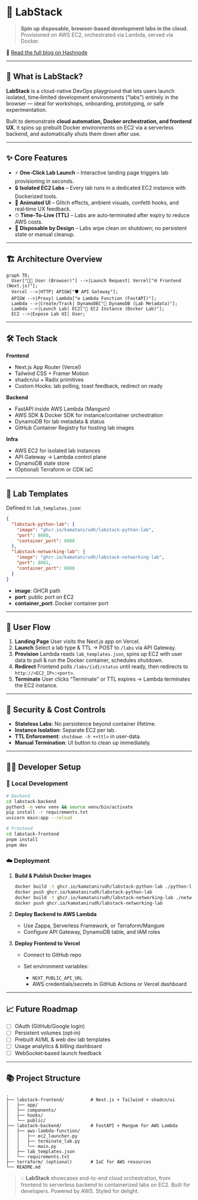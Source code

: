# 🚀 LabStack

> **Spin up disposable, browser-based development labs in the cloud.**  
> Provisioned on AWS EC2, orchestrated via Lambda, served via Docker.  

📖 [Read the full blog on Hashnode](#https://labstack.hashnode.dev/building-labstack) <!-- replace with your actual Hashnode link -->

---

## 🧠 What is LabStack?

**LabStack** is a cloud-native DevOps playground that lets users launch isolated, time‑limited development environments (“labs”) entirely in the browser — ideal for workshops, onboarding, prototyping, or safe experimentation.

Built to demonstrate **cloud automation, Docker orchestration, and frontend UX**, it spins up prebuilt Docker environments on EC2 via a serverless backend, and automatically shuts them down after use.

---

## ✨ Core Features

- ⚡️ **One‑Click Lab Launch** – Interactive landing page triggers lab provisioning in seconds.  
- 🔒 **Isolated EC2 Labs** – Every lab runs in a dedicated EC2 instance with Dockerized tools.  
- 🎨 **Animated UI** – Glitch effects, ambient visuals, confetti hooks, and real‑time UX feedback.  
- ⏱ **Time‑To‑Live (TTL)** – Labs are auto‑terminated after expiry to reduce AWS costs.  
- 🧹 **Disposable by Design** – Labs wipe clean on shutdown; no persistent state or manual cleanup.

---

## 🏗️ Architecture Overview

```mermaid
graph TD;
  User["👩‍💻 User (Browser)"] -->|Launch Request| Vercel["🌐 Frontend (Next.js)"];
  Vercel -->|HTTP| APIGW["🛡 API Gateway"];
  APIGW -->|Proxy| Lambda["⚙️ Lambda Function (FastAPI)"];
  Lambda -->|Create/Track| DynamoDB["🧾 DynamoDB (Lab Metadata)"];
  Lambda -->|Launch Lab| EC2["🚀 EC2 Instance (Docker Lab)"];
  EC2 -->|Expose Lab UI| User;
```

---

## 🛠 Tech Stack

**Frontend**

* Next.js App Router (Vercel)
* Tailwind CSS + Framer Motion
* shadcn/ui + Radix primitives
* Custom Hooks: lab polling, toast feedback, redirect on ready

**Backend**

* FastAPI inside AWS Lambda (Mangum)
* AWS SDK & Docker SDK for instance/container orchestration
* DynamoDB for lab metadata & status
* GitHub Container Registry for hosting lab images

**Infra**

* AWS EC2 for isolated lab instances
* API Gateway → Lambda control plane
* DynamoDB state store
* (Optional) Terraform or CDK IaC

---

## 🧩 Lab Templates

Defined in `lab_templates.json`:

```json
{
  "labstack-python-lab": {
    "image": "ghcr.io/kamatanirudh/labstack-python-lab",
    "port": 8080,
    "container_port": 8080
  },
  "labstack-networking-lab": {
    "image": "ghcr.io/kamatanirudh/labstack-networking-lab",
    "port": 8081,
    "container_port": 8080
  }
}
```

* **image**: GHCR path
* **port**: public port on EC2
* **container_port**: Docker container port

---

## 📲 User Flow

1. **Landing Page**
   User visits the Next.js app on Vercel.
2. **Launch**
   Select a lab type & TTL → POST to `/labs` via API Gateway.
3. **Provision**
   Lambda reads `lab_templates.json`, spins up EC2 with user data to pull & run the Docker container, schedules shutdown.
4. **Redirect**
   Frontend polls `/labs/{id}/status` until ready, then redirects to `http://<EC2_IP>:<port>`.
5. **Terminate**
   User clicks “Terminate” or TTL expires → Lambda terminates the EC2 instance.

---

## 🔐 Security & Cost Controls

* **Stateless Labs**: No persistence beyond container lifetime.
* **Instance Isolation**: Separate EC2 per lab.
* **TTL Enforcement**: `shutdown -h +<ttl>` in user-data.
* **Manual Termination**: UI button to clean up immediately.

---

## 🧑‍💻 Developer Setup

### 🔧 Local Development

```bash
# Backend
cd labstack-backend
python3 -m venv venv && source venv/bin/activate
pip install -r requirements.txt
uvicorn main:app --reload

# Frontend
cd labstack-frontend
pnpm install
pnpm dev
```

### ☁️ Deployment

1. **Build & Publish Docker Images**

   ```bash
   docker build -t ghcr.io/kamatanirudh/labstack-python-lab ./python-lab
   docker push ghcr.io/kamatanirudh/labstack-python-lab
   docker build -t ghcr.io/kamatanirudh/labstack-networking-lab ./networking-lab
   docker push ghcr.io/kamatanirudh/labstack-networking-lab
   ```

2. **Deploy Backend to AWS Lambda**

   * Use Zappa, Serverless Framework, or Terraform/Mangum
   * Configure API Gateway, DynamoDB table, and IAM roles

3. **Deploy Frontend to Vercel**

   * Connect to GitHub repo
   * Set environment variables:

     * `NEXT_PUBLIC_API_URL`
     * AWS credentials/secrets in GitHub Actions or Vercel dashboard

---

## 📈 Future Roadmap

* [ ] OAuth (GitHub/Google login)
* [ ] Persistent volumes (opt‑in)
* [ ] Prebuilt AI/ML & web dev lab templates
* [ ] Usage analytics & billing dashboard
* [ ] WebSocket‑based launch feedback

---

## 📚 Project Structure

```
.
├── labstack-frontend/          # Next.js + Tailwind + shadcn/ui
│   ├── app/
│   ├── components/
│   ├── hooks/
│   └── public/
├── labstack-backend/           # FastAPI + Mangum for AWS Lambda
│   ├── aws-lambda-function/
│   │   ├── ec2_launcher.py
│   │   ├── terminate_lab.py
│   │   └── main.py
│   ├── lab_templates.json
│   └── requirements.txt
├── terraform/ (optional)       # IaC for AWS resources
└── README.md
```

> 💡 **LabStack** showcases end-to-end cloud orchestration, from frontend to serverless backend to containerized labs on EC2.
> Built for developers. Powered by AWS. Styled for delight. 
